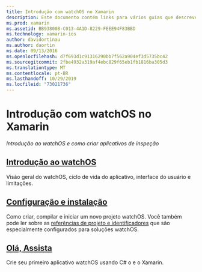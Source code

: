 ```yaml
---
title: Introdução com watchOS no Xamarin
description: Este documento contém links para vários guias que descrevem como começar a usar o desenvolvimento do watchOS usando o Xamarin. O conteúdo vinculado fornece uma introdução ao watchOS, explica como instalar o suporte do watchOS para o Xamarin e mostra como criar um aplicativo inicial.
ms.prod: xamarin
ms.assetid: BB938008-C013-4A1D-8229-FEEE94F83BBD
ms.technology: xamarin-ios
author: davidortinau
ms.author: daortin
ms.date: 09/13/2016
ms.openlocfilehash: d7f693d1c91316290bb7f562a904ef3d5735bc42
ms.sourcegitcommit: 2fbe4932a319af4ebc829f65eb1fb1816ba305d3
ms.translationtype: MT
ms.contentlocale: pt-BR
ms.lasthandoff: 10/29/2019
ms.locfileid: "73021736"
---
```

# <a name="getting-started-with-watchos-in-xamarin"></a>Introdução com watchOS no Xamarin

_Introdução ao watchOS e como criar aplicativos de inspeção_

## <a name="introduction-to-watchosioswatchosget-startedintro-to-watchosmd"></a>[Introdução ao watchOS](~/ios/watchos/get-started/intro-to-watchos.md)

Visão geral do watchOS, ciclo de vida do aplicativo, interface do usuário e limitações.

## <a name="setup--installationioswatchosget-startedinstallationmd"></a>[Configuração e instalação](~/ios/watchos/get-started/installation.md)

Como criar, compilar e iniciar um novo projeto watchOS.
Você também pode ler sobre as [referências de projeto e identificadores](~/ios/watchos/get-started/project-references.md) que são especialmente configurados para soluções watchOS.

## <a name="hello-watchioswatchosget-startedhello-watchmd"></a>[Olá, Assista](~/ios/watchos/get-started/hello-watch.md)

Crie seu primeiro aplicativo watchOS usando C# o e o Xamarin.
